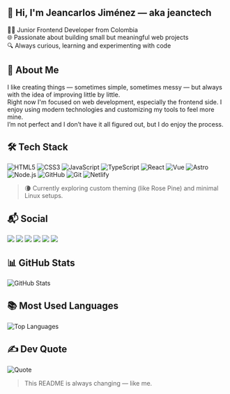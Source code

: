 ## 👋 Hi, I'm Jeancarlos Jiménez — aka **jeanctech**

🧑‍💻 Junior Frontend Developer from Colombia  
🌐 Passionate about building small but meaningful web projects  
🔍 Always curious, learning and experimenting with code

## 🧠 About Me

I like creating things — sometimes simple, sometimes messy — but always with the idea of improving little by little.  
Right now I'm focused on web development, especially the frontend side. I enjoy using modern technologies and customizing my tools to feel more mine.  
I’m not perfect and I don’t have it all figured out, but I do enjoy the process.

## 🛠️ Tech Stack

![HTML5](https://img.shields.io/badge/html5-%23E34F26.svg?style=flat&logo=html5&logoColor=white)
![CSS3](https://img.shields.io/badge/CSS-663399?style=flat&logo=CSS&logoColor=FFFFFF)
![JavaScript](https://img.shields.io/badge/javascript-%23323330.svg?style=flat&logo=javascript&logoColor=%23F7DF1E)
![TypeScript](https://img.shields.io/badge/TypeScript-3178C6?style=flat&logo=TypeScript&logoColor=FFFFFF)
![React](https://img.shields.io/badge/react-%2320232a.svg?style=flat&logo=react&logoColor=%2361DAFB)
![Vue](https://img.shields.io/badge/Vue-4FC08D.svg?style=flat&logo=Vue.js&logoColor=white)
![Astro](https://img.shields.io/badge/Astro-0C1222?style=flat&logo=astro&logoColor=FDFDFE)
![Node.js](https://img.shields.io/badge/Node.js-5FA04E?style=flat&logo=Node.js&logoColor=FFFFFF)
![GitHub](https://img.shields.io/badge/github-%23121011.svg?style=flat&logo=github&logoColor=white)
![Git](https://img.shields.io/badge/Git-F05032?style=flat&logo=Git&logoColor=FFFFFF)
![Netlify](https://img.shields.io/badge/Netlify-222222?style=flat&logo=Netlify&logoColor=00C7B7)

> 🌘 Currently exploring custom theming (like Rose Pine) and minimal Linux setups.

## 📬 Social

<a href="https://fb.com/jeanctech"><img src="https://img.shields.io/badge/Facebook-%231877F2.svg?style=flat&logo=Facebook&logoColor=white" /></a>
<a href="https://www.linkedin.com/in/jeanctech"><img src="https://img.shields.io/badge/LinkedIn-%230077B5.svg?style=flat&logo=linkedin&logoColor=white" /></a>
<a href="https://instagram.com/jeanctech"><img src="https://img.shields.io/badge/Instagram-%23E4405F.svg?style=flat&logo=instagram&logoColor=white" /></a>
<a href="https://www.youtube.com/@jeanctech"><img src="https://img.shields.io/badge/YouTube-%23FF0000.svg?style=flat&logo=youtube&logoColor=white" /></a>
<a href="https://x.com/jeanctech"><img src="https://img.shields.io/badge/X-000000.svg?style=flat&logo=X&logoColor=white" /></a>
<a href="https://www.tiktok.com/@jeanctech"><img src="https://img.shields.io/badge/TikTok-%23000000.svg?style=flat&logo=tiktok&logoColor=white" /></a>

## 📊 GitHub Stats

![GitHub Stats](https://github-readme-stats.vercel.app/api?username=jeanctech&show_icons=true&theme=rose_pine&hide_border=true)

## 📚 Most Used Languages

![Top Languages](https://github-readme-stats.vercel.app/api/top-langs/?username=jeanctech&layout=compact&theme=rose_pine&hide_border=true)

## ✍️ Dev Quote

![Quote](https://quotes-github-readme.vercel.app/api?type=horizontal&theme=tokyonight&hide_border=true)

> This README is always changing — like me.
